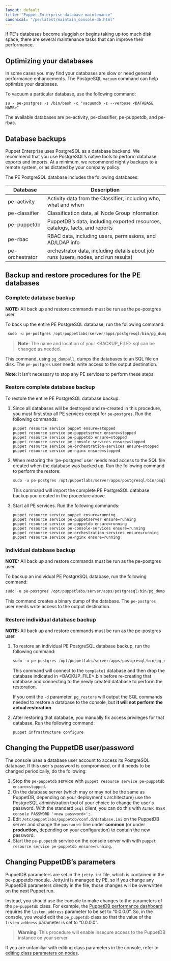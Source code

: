 ```yaml
---
layout: default
title: "Puppet Enterprise database maintenance"
canonical: "/pe/latest/maintain_console-db.html"
---
```



If PE's databases become sluggish or begins taking up too much disk space, there are several maintenance tasks that can improve their performance.

Optimizing your databases
-----

In some cases you may find your databases are slow or need general performance enhancements. The PostgreSQL `vacuum` command can help optimize your databases. 

To vacuum a particular database, use the following command:

~~~
su - pe-postgres -s /bin/bash -c "vacuumdb -z --verbose <DATABASE NAME>"
~~~

The available databases are pe-activity, pe-classifier, pe-puppetdb, and pe-rbac.

Database backups
----------------

Puppet Enterprise uses PostgreSQL as a database backend. We recommend that you use PostgreSQL’s native tools to perform database exports and imports.  At a minimum, we recommend nightly backups to a remote system, or as dictated by your company policy.

The PE PostgreSQL database includes the following databases:

Database      | Description
------------- | ---------------------------------------------------------------
pe-activity   | Activity data from the Classifier, including who, what and when
pe-classifier | Classification data, all Node Group information
pe-puppetdb   | PuppetDB’s data, including exported resources, catalogs, facts, and reports
pe-rbac       | RBAC data, including users, permissions, and AD/LDAP info
pe-orchestrator | orchestrator data, including details about job runs (users, nodes, and run results) 

## Backup and restore procedures for the PE databases

### Complete database backup

**NOTE:** All back up and restore commands must be run as the pe-postgres user.

To back up the entire PE PostgreSQL database, run the following command:

~~~sql
 sudo -u pe-postgres /opt/puppetlabs/server/apps/postgresql/bin/pg_dumpall -c -f <BACKUP_FILE>.sql
~~~

>**Note**: The name and location of your <BACKUP_FILE>.sql can be changed as needed.

This command, using `pg_dumpall`, dumps the databases to an SQL file on disk.  The `pe-postgres` user needs write access to the output destination.

**Note**: It isn’t necessary to stop any PE services to perform these steps.

### Restore complete database backup

To restore the entire PE PostgreSQL database backup:

1. Since all databases will be destroyed and re-created in this procedure, you must first stop all PE services except for `pe-postgres`. Run the following commands:

   ~~~
   puppet resource service puppet ensure=stopped
   puppet resource service pe-puppetserver ensure=stopped
   puppet resource service pe-puppetdb ensure=stopped
   puppet resource service pe-console-services ensure=stopped
   puppet resource service pe-orchestration-services ensure=stopped
   puppet resource service pe-nginx ensure=stopped
   ~~~

2. When restoring the ‘pe-postgres’ user needs read access to the SQL file created when the database was backed up. Run the following command to perform the restore:

   ~~~sql
   sudo -u pe-postgres /opt/puppetlabs/server/apps/postgresql/bin/psql < <BACKUP_FILE>.sql
   ~~~

   This command will import the complete PE PostgreSQL database backup you created in the procedure above.

3. Start all PE services. Run the following commands:

   ~~~
   puppet resource service puppet ensure=running
   puppet resource service pe-puppetserver ensure=running
   puppet resource service pe-puppetdb ensure=running
   puppet resource service pe-console-services ensure=running
   puppet resource service pe-orchestration-services ensure=running
   puppet resource service pe-nginx ensure=running
   ~~~


### Individual database backup


**NOTE:** All back up and restore commands must be run as the pe-postgres user.

To backup an individual PE PostgreSQL database, run the following command:

~~~sql
sudo -u pe-postgres /opt/puppetlabs/server/apps/postgresql/bin/pg_dump -Fc <DATABASE_NAME> -f <BACKUP_FILE>.bin
~~~
This command creates a binary dump of the database.  The `pe-postgres` user needs write access to the output destination.

### Restore individual database backup

**NOTE:** All back up and restore commands must be run as the pe-postgres user. 

1. To restore an individual PE PostgreSQL database backup, run the following command:


   ~~~sql
   sudo -u pe-postgres /opt/puppetlabs/server/apps/postgresql/bin/pg_restore -Cc -d template1 <BACKUP_FILE>.bin
   ~~~

   This command will connect to the `template1` database and then drop the database indicated in <BACKUP_FILE>.bin before re-creating that database and connecting to the newly created database to perform the restoration.
   
   If you omit the `-d` parameter, `pg_restore` will output the SQL commands needed to restore a database to the console, but **it will not perform the actual restoration**.

2. After restoring that database, you manually fix access privileges for that database. Run the following command:

   ~~~
   puppet infrastructure configure
   ~~~

Changing the PuppetDB user/password
-----

The console uses a database user account to access its PostgreSQL database. If this user's password is compromised, or if it needs to be changed periodically, do the following:

1. Stop the `pe-puppetdb` service with `puppet resource service pe-puppetdb ensure=stopped`.
2. On the database server (which may or may not be the same as PuppetDB, depending on your deployment's architecture) use the PostgreSQL administration tool of your choice to change the user's password. With the standard `psql` client, you can do this with `ALTER USER console PASSWORD '<new password>';`.
3. Edit `/etc/puppetlabs/puppetdb/conf.d/database.ini` on the PuppetDB server and change the `password:` line under __common__ (or under __production,__ depending on your configuration) to contain the new password.
4. Start the `pe-puppetdb` service on the console server with with `puppet resource service pe-puppetdb ensure=running`.

Changing PuppetDB’s parameters
------------------------------

PuppetDB parameters are set in the `jetty.ini` file, which is contained in the pe-puppetdb module. Jetty.ini is managed by PE, so if you change any PuppetDB parameters directly in the file, those changes will be overwritten on the next Puppet run.

Instead, you should use the console to make changes to the parameters of the `pe-puppetdb` class. For example, the [PuppetDB performance dashboard]({{puppetdb}}/maintain_and_tune.html) requires the `listen_address` parameter to be set to “0.0.0.0”. So, in the console, you would edit the `pe_puppetdb` class so that the value of the `listen_address` parameter is set to “0.0.0.0”.

> **Warning**: This procedure will enable insecure access to the PuppetDB instance on your server.

If you are unfamiliar with editing class parameters in the console, refer to [editing class parameters on nodes](/pe/latest/console_classes_groups_making_changes.html#editing-parameters).


